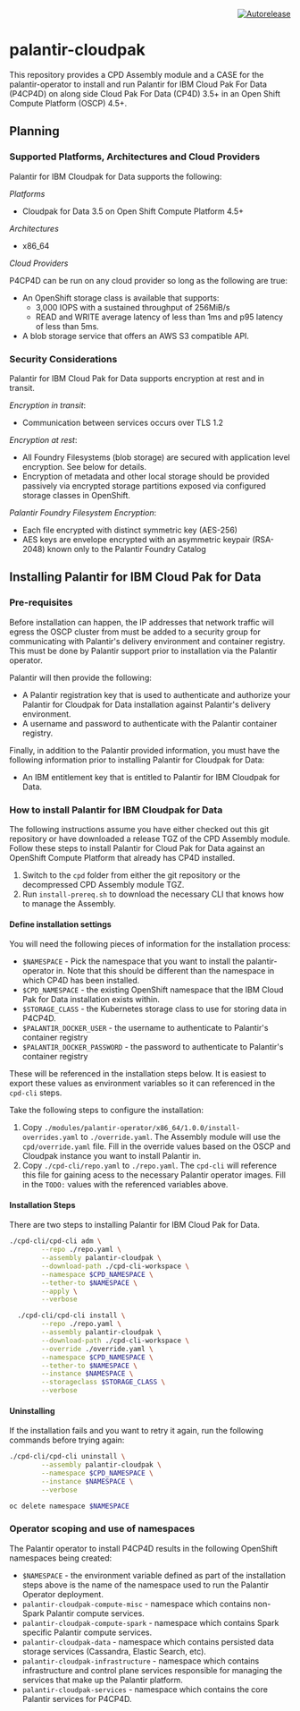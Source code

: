 <p align="right">
<a href="https://autorelease.general.dmz.palantir.tech/palantir/palantir-cloudpak"><img src="https://img.shields.io/badge/Perform%20an-Autorelease-success.svg" alt="Autorelease"></a>
</p>

# palantir-cloudpak

This repository provides a CPD Assembly module and a CASE for the palantir-operator to install and run Palantir for IBM Cloud Pak For Data (P4CP4D) on along side Cloud Pak For Data (CP4D) 3.5+ in an Open Shift Compute Platform (OSCP) 4.5+.

## Planning

### Supported Platforms, Architectures and Cloud Providers

Palantir for IBM Cloudpak for Data supports the following:

_Platforms_

- Cloudpak for Data 3.5 on Open Shift Compute Platform 4.5+

_Architectures_

- x86_64

_Cloud Providers_

P4CP4D can be run on any cloud provider so long as the following are true:

- An OpenShift storage class is available that supports:
  - 3,000 IOPS with a sustained throughput of 256MiB/s
  - READ and WRITE average latency of less than 1ms and p95 latency of less than 5ms.
- A blob storage service that offers an AWS S3 compatible API.

### Security Considerations

Palantir for IBM Cloud Pak for Data supports encryption at rest and in transit.

*Encryption in transit*:

- Communication between services occurs over TLS 1.2

*Encryption at rest*:

- All Foundry Filesystems (blob storage) are secured with application level encryption. See below for details.
- Encryption of metadata and other local storage should be provided passively via encrypted storage partitions exposed via configured storage classes in OpenShift.

*Palantir Foundry Filesystem Encryption*:

- Each file encrypted with distinct symmetric key (AES-256)
- AES keys are envelope encrypted with an asymmetric keypair (RSA-2048) known only to the Palantir Foundry Catalog

## Installing Palantir for IBM Cloud Pak for Data

### Pre-requisites

Before installation can happen, the IP addresses that network traffic will egress the OSCP cluster from must be added to a security group for communicating with Palantir's delivery environment and container registry. This must be done by Palantir support prior to installation via the Palantir operator.

Palantir will then provide the following:

- A Palantir registration key that is used to authenticate and authorize your Palantir for Cloudpak for Data installation against Palantir's delivery environment.
- A username and password to authenticate with the Palantir container registry.

Finally, in addition to the Palantir provided information, you must have the following information prior to installing Palantir for Cloudpak for Data:

- An IBM entitlement key that is entitled to Palantir for IBM Cloudpak for Data.

### How to install Palantir for IBM Cloudpak for Data

The following instructions assume you have either checked out this git repository or have downloaded a release TGZ of the CPD Assembly module. Follow these steps to install Palantir for Cloud Pak for Data against an OpenShift Compute Platform that already has CP4D installed.

1. Switch to the `cpd` folder from either the git repository or the decompressed CPD Assembly module TGZ.
2. Run `install-prereq.sh` to download the necessary CLI that knows how to manage the Assembly.

#### Define installation settings

You will need the following pieces of information for the installation process:

- `$NAMESPACE` - Pick the namespace that you want to install the palantir-operator in. Note that this should be different than the namespace in which CP4D has been installed.
- `$CPD_NAMESPACE` - the existing OpenShift namespace that the IBM Cloud Pak for Data installation exists within.
- `$STORAGE_CLASS` - the Kubernetes storage class to use for storing data in P4CP4D.
- `$PALANTIR_DOCKER_USER` - the username to authenticate to Palantir's container registry
- `$PALANTIR_DOCKER_PASSWORD` - the password to authenticate to Palantir's container registry

These will be referenced in the installation steps below. It is easiest to export these values as environment variables so it can referenced in the `cpd-cli` steps.

Take the following steps to configure the installation:

1. Copy `./modules/palantir-operator/x86_64/1.0.0/install-overrides.yaml` to `./override.yaml`. The Assembly module will use the `cpd/override.yaml` file. Fill in the override values based on the OSCP and Cloudpak instance you want to install Palantir in.
2. Copy `./cpd-cli/repo.yaml` to `./repo.yaml`. The `cpd-cli` will reference this file for gaining acess to the necessary Palantir operator images. Fill in the `TODO:` values with the referenced variables above.

#### Installation Steps

There are two steps to installing Palantir for IBM Cloud Pak for Data.

```bash
./cpd-cli/cpd-cli adm \
        --repo ./repo.yaml \
        --assembly palantir-cloudpak \
        --download-path ./cpd-cli-workspace \
        --namespace $CPD_NAMESPACE \
        --tether-to $NAMESPACE \
        --apply \
        --verbose

  ./cpd-cli/cpd-cli install \
        --repo ./repo.yaml \
        --assembly palantir-cloudpak \
        --download-path ./cpd-cli-workspace \
        --override ./override.yaml \
        --namespace $CPD_NAMESPACE \
        --tether-to $NAMESPACE \
        --instance $NAMESPACE \
        --storageclass $STORAGE_CLASS \
        --verbose

```

#### Uninstalling

If the installation fails and you want to retry it again, run the following commands before trying again:

```bash
./cpd-cli/cpd-cli uninstall \
        --assembly palantir-cloudpak \
        --namespace $CPD_NAMESPACE \
        --instance $NAMESPACE \
        --verbose

oc delete namespace $NAMESPACE
```

### Operator scoping and use of namespaces

The Palantir operator to install P4CP4D results in the following OpenShift namespaces being created:

- `$NAMESPACE` - the environment variable defined as part of the installation steps above is the name of the namespace used to run the Palantir Operator deployment.
- `palantir-cloudpak-compute-misc` - namespace which contains non-Spark Palantir compute services.
- `palantir-cloudpak-compute-spark` - namespace which contains Spark specific Palantir compute services.
- `palantir-cloudpak-data` - namespace which contains persisted data storage services (Cassandra, Elastic Search, etc).
- `palantir-cloudpak-infrastructure` - namespace which contains infrastructure and control plane services responsible for managing the services that make up the Palantir platform.
- `palantir-cloudpak-services` - namespace which contains the core Palantir services for P4CP4D.
